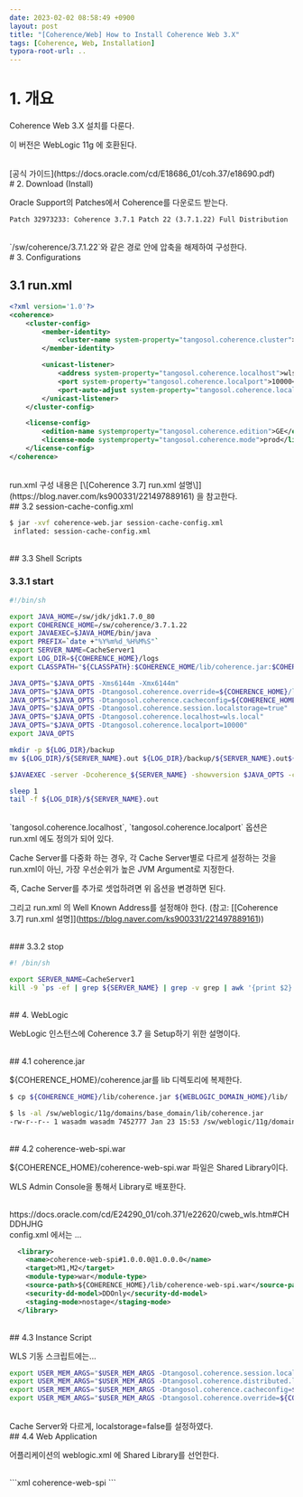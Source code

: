 ```yaml
---
date: 2023-02-02 08:58:49 +0900
layout: post
title: "[Coherence/Web] How to Install Coherence Web 3.X"
tags: [Coherence, Web, Installation]
typora-root-url: ..
---
```


# 1. 개요

Coherence Web 3.X 설치를 다룬다.

이 버전은 WebLogic 11g 에 호환된다.

<br>
[공식 가이드](https://docs.oracle.com/cd/E18686_01/coh.37/e18690.pdf)

<br>
# 2. Download (Install)

Oracle Support의 Patches에서 Coherence를 다운로드 받는다.

`Patch 32973233: Coherence 3.7.1 Patch 22 (3.7.1.22) Full Distribution`

<br>
`/sw/coherence/3.7.1.22`와 같은 경로 안에 압축을 해제하여 구성한다.

<br>
# 3. Configurations

## 3.1 run.xml

```xml
<?xml version='1.0'?>
<coherence>
    <cluster-config>
        <member-identity>
            <cluster-name system-property="tangosol.coherence.cluster">MyCluster</cluster-name>
        </member-identity>

        <unicast-listener>
            <address system-property="tangosol.coherence.localhost">wls.local</address>
            <port system-property="tangosol.coherence.localport">10000</port>
            <port-auto-adjust system-property="tangosol.coherence.localport.adjust">true</port-auto-adjust>
        </unicast-listener>
    </cluster-config>

    <license-config>
        <edition-name systemproperty="tangosol.coherence.edition">GE</edition-name>
        <license-mode systemproperty="tangosol.coherence.mode">prod</license-mode>
    </license-config>
</coherence>
```

<br>
run.xml 구성 내용은 [\[Coherence 3.7] run.xml 설명\]](https://blog.naver.com/ks900331/221497889161) 을 참고한다.

<br>
## 3.2 session-cache-config.xml

```sh
$ jar -xvf coherence-web.jar session-cache-config.xml
 inflated: session-cache-config.xml
```

<br>
## 3.3 Shell Scripts

### 3.3.1 start

```sh
#!/bin/sh

export JAVA_HOME=/sw/jdk/jdk1.7.0_80
export COHERENCE_HOME=/sw/coherence/3.7.1.22
export JAVAEXEC=$JAVA_HOME/bin/java
export PREFIX=`date +"%Y%m%d_%H%M%S"`
export SERVER_NAME=CacheServer1
export LOG_DIR=${COHERENCE_HOME}/logs
export CLASSPATH="${CLASSPATH}:$COHERENCE_HOME/lib/coherence.jar:$COHERENCE_HOME/lib/coherence-web.jar"

JAVA_OPTS="$JAVA_OPTS -Xms6144m -Xmx6144m"
JAVA_OPTS="$JAVA_OPTS -Dtangosol.coherence.override=${COHERENCE_HOME}/lib/run.xml"
JAVA_OPTS="$JAVA_OPTS -Dtangosol.coherence.cacheconfig=${COHERENCE_HOME}/lib/session-cache-config.xml"
JAVA_OPTS="$JAVA_OPTS -Dtangosol.coherence.session.localstorage=true"
JAVA_OPTS="$JAVA_OPTS -Dtangosol.coherence.localhost=wls.local"
JAVA_OPTS="$JAVA_OPTS -Dtangosol.coherence.localport=10000"
export JAVA_OPTS

mkdir -p ${LOG_DIR}/backup
mv ${LOG_DIR}/${SERVER_NAME}.out ${LOG_DIR}/backup/${SERVER_NAME}.out${PREFIX}

$JAVAEXEC -server -Dcoherence_${SERVER_NAME} -showversion $JAVA_OPTS -cp ${CLASSPATH} com.tangosol.net.DefaultCacheServer > ${LOG_DIR}/${SERVER_NAME}.out 2>&1 &

sleep 1
tail -f ${LOG_DIR}/${SERVER_NAME}.out
```

<br>
`tangosol.coherence.localhost`, `tangosol.coherence.localport` 옵션은 run.xml 에도 정의가 되어 있다.

Cache Server를 다중화 하는 경우, 각 Cache Server별로 다르게 설정하는 것을 run.xml이 아닌, 가장 우선순위가 높은 JVM Argument로 지정한다.

즉, Cache Server를 추가로 셋업하려면 위 옵션을 변경하면 된다.

그리고 run.xml 의 Well Known Address를 설정해야 한다. (참고: [\[Coherence 3.7] run.xml 설명\]](https://blog.naver.com/ks900331/221497889161))

<br>
### 3.3.2 stop

```sh
#! /bin/sh

export SERVER_NAME=CacheServer1
kill -9 `ps -ef | grep ${SERVER_NAME} | grep -v grep | awk '{print $2}'`
```

<br>
## 4. WebLogic

WebLogic 인스턴스에 Coherence 3.7 을 Setup하기 위한 설명이다.

<br>
## 4.1 coherence.jar

${COHERENCE_HOME}/coherence.jar를 lib 디렉토리에 복제한다.

```sh
$ cp ${COHERENCE_HOME}/lib/coherence.jar ${WEBLOGIC_DOMAIN_HOME}/lib/

$ ls -al /sw/weblogic/11g/domains/base_domain/lib/coherence.jar
-rw-r--r-- 1 wasadm wasadm 7452777 Jan 23 15:53 /sw/weblogic/11g/domains/base_domain/lib/coherence.jar
```

<br>
## 4.2 coherence-web-spi.war

${COHERENCE_HOME}/coherence-web-spi.war 파일은 Shared Library이다.

WLS Admin Console을 통해서 Library로 배포한다.

<br>
https://docs.oracle.com/cd/E24290_01/coh.371/e22620/cweb_wls.htm#CHDDHJHG

<br>
config.xml 에서는 ...

```xml
  <library>
    <name>coherence-web-spi#1.0.0.0@1.0.0.0</name>
    <target>M1,M2</target>
    <module-type>war</module-type>
    <source-path>${COHERENCE_HOME}/lib/coherence-web-spi.war</source-path>
    <security-dd-model>DDOnly</security-dd-model>
    <staging-mode>nostage</staging-mode>
  </library>
```

<br>
## 4.3 Instance Script

WLS 기동 스크립트에는...

```sh
export USER_MEM_ARGS="$USER_MEM_ARGS -Dtangosol.coherence.session.localstorage=false"
export USER_MEM_ARGS="$USER_MEM_ARGS -Dtangosol.coherence.distributed.localstorage=false"
export USER_MEM_ARGS="$USER_MEM_ARGS -Dtangosol.coherence.cacheconfig=${COHERENCE_HOME}/lib/session-cache-config.xml"
export USER_MEM_ARGS="$USER_MEM_ARGS -Dtangosol.coherence.override=${COHERENCE_HOME}/lib/run.xml"
```

<br>
Cache Server와 다르게, localstorage=false를 설정하였다.

<br>
## 4.4 Web Application

어플리케이션의 weblogic.xml 에 Shared Library를 선언한다.

<br>
```xml
<weblogic-web-app>
    <library-ref>
     <library-name>coherence-web-spi</library-name>
    </library-ref>
</weblogic-web-app>
```

